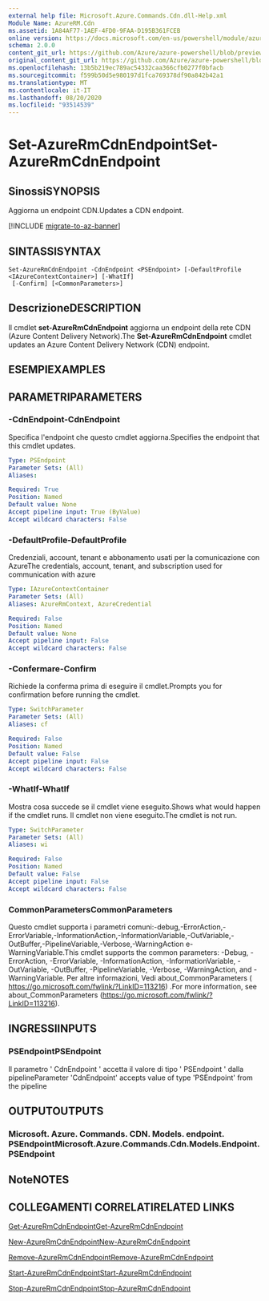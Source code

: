 ```yaml
---
external help file: Microsoft.Azure.Commands.Cdn.dll-Help.xml
Module Name: AzureRM.Cdn
ms.assetid: 1A84AF77-1AEF-4FD0-9FAA-D195B361FCEB
online version: https://docs.microsoft.com/en-us/powershell/module/azurerm.cdn/set-azurermcdnendpoint
schema: 2.0.0
content_git_url: https://github.com/Azure/azure-powershell/blob/preview/src/ResourceManager/Cdn/Commands.Cdn/help/Set-AzureRmCdnEndpoint.md
original_content_git_url: https://github.com/Azure/azure-powershell/blob/preview/src/ResourceManager/Cdn/Commands.Cdn/help/Set-AzureRmCdnEndpoint.md
ms.openlocfilehash: 13b5b219ec789ac54332caa366cfb0277f0bfacb
ms.sourcegitcommit: f599b50d5e980197d1fca769378df90a842b42a1
ms.translationtype: MT
ms.contentlocale: it-IT
ms.lasthandoff: 08/20/2020
ms.locfileid: "93514539"
---
```

# <span data-ttu-id="11f85-101">Set-AzureRmCdnEndpoint</span><span class="sxs-lookup"><span data-stu-id="11f85-101">Set-AzureRmCdnEndpoint</span></span>

## <span data-ttu-id="11f85-102">Sinossi</span><span class="sxs-lookup"><span data-stu-id="11f85-102">SYNOPSIS</span></span>
<span data-ttu-id="11f85-103">Aggiorna un endpoint CDN.</span><span class="sxs-lookup"><span data-stu-id="11f85-103">Updates a CDN endpoint.</span></span>

[!INCLUDE [migrate-to-az-banner](../../includes/migrate-to-az-banner.md)]

## <span data-ttu-id="11f85-104">SINTASSI</span><span class="sxs-lookup"><span data-stu-id="11f85-104">SYNTAX</span></span>

```
Set-AzureRmCdnEndpoint -CdnEndpoint <PSEndpoint> [-DefaultProfile <IAzureContextContainer>] [-WhatIf]
 [-Confirm] [<CommonParameters>]
```

## <span data-ttu-id="11f85-105">Descrizione</span><span class="sxs-lookup"><span data-stu-id="11f85-105">DESCRIPTION</span></span>
<span data-ttu-id="11f85-106">Il cmdlet **set-AzureRmCdnEndpoint** aggiorna un endpoint della rete CDN (Azure Content Delivery Network).</span><span class="sxs-lookup"><span data-stu-id="11f85-106">The **Set-AzureRmCdnEndpoint** cmdlet updates an Azure Content Delivery Network (CDN) endpoint.</span></span>

## <span data-ttu-id="11f85-107">ESEMPI</span><span class="sxs-lookup"><span data-stu-id="11f85-107">EXAMPLES</span></span>

## <span data-ttu-id="11f85-108">PARAMETRI</span><span class="sxs-lookup"><span data-stu-id="11f85-108">PARAMETERS</span></span>

### <span data-ttu-id="11f85-109">-CdnEndpoint</span><span class="sxs-lookup"><span data-stu-id="11f85-109">-CdnEndpoint</span></span>
<span data-ttu-id="11f85-110">Specifica l'endpoint che questo cmdlet aggiorna.</span><span class="sxs-lookup"><span data-stu-id="11f85-110">Specifies the endpoint that this cmdlet updates.</span></span>

```yaml
Type: PSEndpoint
Parameter Sets: (All)
Aliases: 

Required: True
Position: Named
Default value: None
Accept pipeline input: True (ByValue)
Accept wildcard characters: False
```

### <span data-ttu-id="11f85-111">-DefaultProfile</span><span class="sxs-lookup"><span data-stu-id="11f85-111">-DefaultProfile</span></span>
<span data-ttu-id="11f85-112">Credenziali, account, tenant e abbonamento usati per la comunicazione con Azure</span><span class="sxs-lookup"><span data-stu-id="11f85-112">The credentials, account, tenant, and subscription used for communication with azure</span></span>

```yaml
Type: IAzureContextContainer
Parameter Sets: (All)
Aliases: AzureRmContext, AzureCredential

Required: False
Position: Named
Default value: None
Accept pipeline input: False
Accept wildcard characters: False
```

### <span data-ttu-id="11f85-113">-Confermare</span><span class="sxs-lookup"><span data-stu-id="11f85-113">-Confirm</span></span>
<span data-ttu-id="11f85-114">Richiede la conferma prima di eseguire il cmdlet.</span><span class="sxs-lookup"><span data-stu-id="11f85-114">Prompts you for confirmation before running the cmdlet.</span></span>

```yaml
Type: SwitchParameter
Parameter Sets: (All)
Aliases: cf

Required: False
Position: Named
Default value: False
Accept pipeline input: False
Accept wildcard characters: False
```

### <span data-ttu-id="11f85-115">-WhatIf</span><span class="sxs-lookup"><span data-stu-id="11f85-115">-WhatIf</span></span>
<span data-ttu-id="11f85-116">Mostra cosa succede se il cmdlet viene eseguito.</span><span class="sxs-lookup"><span data-stu-id="11f85-116">Shows what would happen if the cmdlet runs.</span></span>
<span data-ttu-id="11f85-117">Il cmdlet non viene eseguito.</span><span class="sxs-lookup"><span data-stu-id="11f85-117">The cmdlet is not run.</span></span>

```yaml
Type: SwitchParameter
Parameter Sets: (All)
Aliases: wi

Required: False
Position: Named
Default value: False
Accept pipeline input: False
Accept wildcard characters: False
```

### <span data-ttu-id="11f85-118">CommonParameters</span><span class="sxs-lookup"><span data-stu-id="11f85-118">CommonParameters</span></span>
<span data-ttu-id="11f85-119">Questo cmdlet supporta i parametri comuni:-debug,-ErrorAction,-ErrorVariable,-InformationAction,-InformationVariable,-OutVariable,-OutBuffer,-PipelineVariable,-Verbose,-WarningAction e-WarningVariable.</span><span class="sxs-lookup"><span data-stu-id="11f85-119">This cmdlet supports the common parameters: -Debug, -ErrorAction, -ErrorVariable, -InformationAction, -InformationVariable, -OutVariable, -OutBuffer, -PipelineVariable, -Verbose, -WarningAction, and -WarningVariable.</span></span> <span data-ttu-id="11f85-120">Per altre informazioni, Vedi about_CommonParameters ( https://go.microsoft.com/fwlink/?LinkID=113216) .</span><span class="sxs-lookup"><span data-stu-id="11f85-120">For more information, see about_CommonParameters (https://go.microsoft.com/fwlink/?LinkID=113216).</span></span>

## <span data-ttu-id="11f85-121">INGRESSI</span><span class="sxs-lookup"><span data-stu-id="11f85-121">INPUTS</span></span>

### <span data-ttu-id="11f85-122">PSEndpoint</span><span class="sxs-lookup"><span data-stu-id="11f85-122">PSEndpoint</span></span>
<span data-ttu-id="11f85-123">Il parametro ' CdnEndpoint ' accetta il valore di tipo ' PSEndpoint ' dalla pipeline</span><span class="sxs-lookup"><span data-stu-id="11f85-123">Parameter 'CdnEndpoint' accepts value of type 'PSEndpoint' from the pipeline</span></span>

## <span data-ttu-id="11f85-124">OUTPUT</span><span class="sxs-lookup"><span data-stu-id="11f85-124">OUTPUTS</span></span>

### <span data-ttu-id="11f85-125">Microsoft. Azure. Commands. CDN. Models. endpoint. PSEndpoint</span><span class="sxs-lookup"><span data-stu-id="11f85-125">Microsoft.Azure.Commands.Cdn.Models.Endpoint.PSEndpoint</span></span>

## <span data-ttu-id="11f85-126">Note</span><span class="sxs-lookup"><span data-stu-id="11f85-126">NOTES</span></span>

## <span data-ttu-id="11f85-127">COLLEGAMENTI CORRELATI</span><span class="sxs-lookup"><span data-stu-id="11f85-127">RELATED LINKS</span></span>

[<span data-ttu-id="11f85-128">Get-AzureRmCdnEndpoint</span><span class="sxs-lookup"><span data-stu-id="11f85-128">Get-AzureRmCdnEndpoint</span></span>](./Get-AzureRmCdnEndpoint.md)

[<span data-ttu-id="11f85-129">New-AzureRmCdnEndpoint</span><span class="sxs-lookup"><span data-stu-id="11f85-129">New-AzureRmCdnEndpoint</span></span>](./New-AzureRmCdnEndpoint.md)

[<span data-ttu-id="11f85-130">Remove-AzureRmCdnEndpoint</span><span class="sxs-lookup"><span data-stu-id="11f85-130">Remove-AzureRmCdnEndpoint</span></span>](./Remove-AzureRmCdnEndpoint.md)

[<span data-ttu-id="11f85-131">Start-AzureRmCdnEndpoint</span><span class="sxs-lookup"><span data-stu-id="11f85-131">Start-AzureRmCdnEndpoint</span></span>](./Start-AzureRmCdnEndpoint.md)

[<span data-ttu-id="11f85-132">Stop-AzureRmCdnEndpoint</span><span class="sxs-lookup"><span data-stu-id="11f85-132">Stop-AzureRmCdnEndpoint</span></span>](./Stop-AzureRmCdnEndpoint.md)


